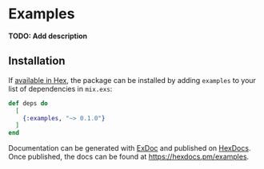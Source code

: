 # Examples

**TODO: Add description**

## Installation

If [available in Hex](https://hex.pm/docs/publish), the package can be installed
by adding `examples` to your list of dependencies in `mix.exs`:

```elixir
def deps do
  [
    {:examples, "~> 0.1.0"}
  ]
end
```

Documentation can be generated with [ExDoc](https://github.com/elixir-lang/ex_doc)
and published on [HexDocs](https://hexdocs.pm). Once published, the docs can
be found at <https://hexdocs.pm/examples>.

